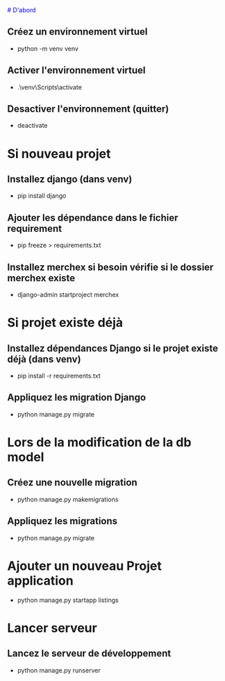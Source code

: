 <font color="blue"># D'abord</font>
## Créez un environnement virtuel
- python -m venv venv

## Activer l'environnement virtuel
- .\venv\Scripts\activate

## Desactiver l'environnement (quitter)
- deactivate


# Si nouveau projet
## Installez django (dans venv)
- pip install django

## Ajouter les dépendance dans le fichier requirement
- pip freeze > requirements.txt

## Installez merchex si besoin vérifie si le dossier merchex existe
- django-admin startproject merchex


# Si projet existe déjà
## Installez dépendances Django si le projet existe déjà (dans venv)
- pip install -r requirements.txt

## Appliquez les migration Django
- python manage.py migrate


# Lors de la modification de la db model
## Créez une nouvelle migration
- python manage.py makemigrations
## Appliquez les migrations
- python manage.py migrate


# Ajouter un nouveau Projet application
- python manage.py startapp listings


# Lancer serveur
## Lancez le serveur de développement
- python manage.py runserver